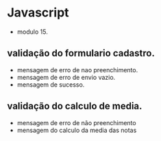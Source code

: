 
# Javascript
 - modulo 15.
 ## validação do formulario cadastro.
 - mensagem de erro de nao preenchimento.
 - mensagem de erro de envio vazio.
 - mensagem de sucesso.
 ## validação do calculo de media.
 - mensagem de erro de não preenchimento
 - mensagem do calculo da media das notas
